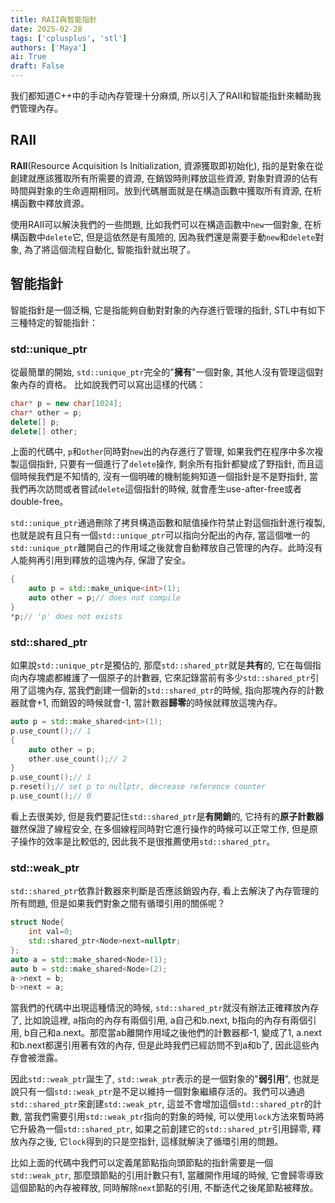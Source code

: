 ```yaml
---
title: RAII與智能指針
date: 2025-02-28
tags: ['cplusplus', 'stl']
authors: ['Maya']
ai: True
draft: False
---
```

我们都知道C++中的手动內存管理十分麻煩, 所以引入了RAII和智能指針來輔助我們管理內存。

## RAII
**RAII**(Resource Acquisition Is Initialization, 資源獲取即初始化), 指的是對象在從創建就應該獲取所有所需要的資源, 在銷毀時則釋放這些資源, 對象對資源的佔有時間與對象的生命週期相同。放到代碼層面就是在構造函數中獲取所有資源, 在析構函數中釋放資源。

使用RAII可以解決我們的一些問題, 比如我們可以在構造函數中`new`一個對象, 在析構函數中`delete`它, 但是這依然是有風險的, 因為我們還是需要手動`new`和`delete`對象, 為了將這個流程自動化, 智能指針就出現了。

## 智能指針
智能指針是一個泛稱, 它是指能夠自動對對象的內存進行管理的指針, STL中有如下三種特定的智能指針：
### std::unique_ptr
從最簡單的開始, `std::unique_ptr`完全的"**擁有**"一個對象, 其他人沒有管理這個對象內存的資格。
比如說我們可以寫出這樣的代碼：
```cpp
char* p = new char[1024];
char* other = p;
delete[] p;
delete[] other;
```
上面的代碼中, `p`和`other`同時對`new`出的內存進行了管理, 如果我們在程序中多次複製這個指針, 只要有一個進行了`delete`操作, 剩余所有指針都變成了野指針, 而且這個時候我們是不知情的, 沒有一個明確的機制能夠知道一個指針是不是野指針, 當我們再次訪問或者嘗試`delete`這個指針的時候, 就會產生use-after-free或者double-free。

`std::unique_ptr`通過刪除了拷貝構造函數和賦值操作符禁止對這個指針進行複製, 也就是說有且只有一個`std::unique_ptr`可以指向分配出的內存, 當這個唯一的`std::unique_ptr`離開自己的作用域之後就會自動釋放自己管理的內存。此時沒有人能夠再引用到釋放的這塊內存, 保證了安全。

```cpp
{
	auto p = std::make_unique<int>(1);
	auto other = p;// does not compile
}
*p;// 'p' does not exists
```
### std::shared_ptr

如果說`std::unique_ptr`是獨佔的, 那麼`std::shared_ptr`就是**共有**的, 它在每個指向內存塊處都維護了一個原子的計數器, 它來記錄當前有多少`std::shared_ptr`引用了這塊內存, 當我們創建一個新的`std::shared_ptr`的時候, 指向那塊內存的計數器就會+1, 而銷毀的時候就會-1, 當計數器**歸零**的時候就釋放這塊內存。

```cpp
auto p = std::make_shared<int>(1);
p.use_count();// 1
{
	auto other = p;
	other.use_count();// 2
}
p.use_count();// 1
p.reset();// set p to nullptr, decrease reference counter
p.use_count();// 0
```

看上去很美妙, 但是我們要記住`std::shared_ptr`是**有開銷**的, 它持有的**原子計數器**雖然保證了線程安全, 在多個線程同時對它進行操作的時候可以正常工作, 但是原子操作的效率是比較低的, 因此我不是很推薦使用`std::shared_ptr`。
### std::weak_ptr

`std::shared_ptr`依靠計數器來判斷是否應該銷毀內存, 看上去解決了內存管理的所有問題, 但是如果我們對象之間有循環引用的關係呢？
```cpp
struct Node{
	int val=0;
	std::shared_ptr<Node>next=nullptr;
};
auto a = std::make_shared<Node>(1);
auto b = std::make_shared<Node>(2);
a->next = b;
b->next = a;
```
當我們的代碼中出現這種情況的時候, `std::shared_ptr`就沒有辦法正確釋放內存了, 比如說這裡, a指向的內存有兩個引用, a自己和b.next, b指向的內存有兩個引用, b自己和a.next。那麼當ab離開作用域之後他們的計數器都-1, 變成了1, a.next和b.next都還引用著有效的內存, 但是此時我們已經訪問不到a和b了, 因此這些內存會被泄露。

因此`std::weak_ptr`誕生了, `std::weak_ptr`表示的是一個對象的"**弱引用**", 也就是說只有一個`std::weak_ptr`是不足以維持一個對象繼續存活的。我們可以通過`std::shared_ptr`來創建`std::weak_ptr`, 這並不會增加這個`std::shared_ptr`的計數, 當我們需要引用`std::weak_ptr`指向的對象的時候, 可以使用`lock`方法來暫時將它升級為一個`std::shared_ptr`, 如果之前創建它的`std::shared_ptr`引用歸零, 釋放內存之後, 它`lock`得到的只是空指針, 這樣就解決了循環引用的問題。

比如上面的代碼中我們可以定義尾節點指向頭節點的指針需要是一個`std::weak_ptr`, 那麼頭節點的引用計數只有1, 當離開作用域的時候, 它會歸零導致這個節點的內存被釋放, 同時解除`next`節點的引用, 不斷迭代之後尾節點被釋放。